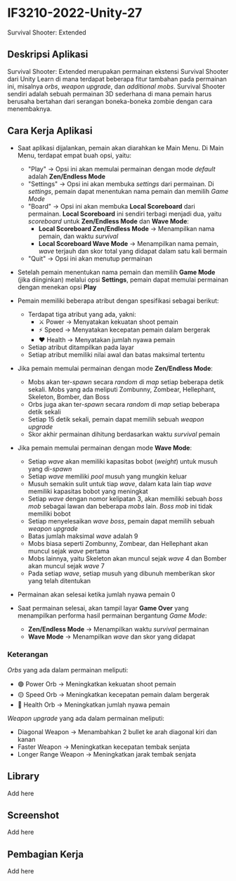 # IF3210-2022-Unity-27

Survival Shooter: Extended

## Deskripsi Aplikasi

Survival Shooter: Extended merupakan permainan ekstensi Survival Shooter dari Unity Learn di mana terdapat beberapa fitur tambahan pada permainan ini, misalnya *orbs*, *weapon upgrade*, dan *additional mobs*. Survival Shooter sendiri adalah sebuah permainan 3D sederhana di mana pemain harus berusaha bertahan dari serangan boneka-boneka zombie dengan cara menembaknya.

## Cara Kerja Aplikasi

- Saat aplikasi dijalankan, pemain akan diarahkan ke Main Menu. Di Main Menu, terdapat empat buah opsi, yaitu:
    - "Play" -> Opsi ini akan memulai permainan dengan mode *default* adalah **Zen/Endless Mode**
    - "Settings" -> Opsi ini akan membuka *settings* dari permainan. Di *settings*, pemain dapat menentukan nama pemain dan memilih *Game Mode*
    - "Board" -> Opsi ini akan membuka **Local Scoreboard** dari permainan. **Local Scoreboard** ini sendiri terbagi menjadi dua, yaitu *scoreboard* untuk **Zen/Endless Mode** dan **Wave Mode**:
        - **Local Scoreboard Zen/Endless Mode** -> Menampilkan nama pemain, dan waktu *survival*
        - **Local Scoreboard Wave Mode** -> Menampilkan nama pemain, *wave* terjauh dan skor total yang didapat dalam satu kali bermain
    - "Quit" -> Opsi ini akan menutup permainan

- Setelah pemain menentukan nama pemain dan memilih **Game Mode** (jika diinginkan) melalui opsi **Settings**, pemain dapat memulai permainan dengan menekan opsi **Play**

- Pemain memiliki beberapa atribut dengan spesifikasi sebagai berikut:
    - Terdapat tiga atribut yang ada, yakni:
        - ⚔️ Power -> Menyatakan kekuatan shoot pemain
        - ⚡ Speed -> Menyatakan kecepatan pemain dalam bergerak
        - ❤️ Health -> Menyatakan jumlah nyawa pemain
    - Setiap atribut ditampilkan pada layar
    - Setiap atribut memiliki nilai awal dan batas maksimal tertentu

- Jika pemain memulai permainan dengan mode **Zen/Endless Mode**:
    - Mobs akan ter-*spawn* secara *random* di *map* setiap beberapa detik sekali. Mobs yang ada meliputi Zombunny, Zombear, Hellephant, Skeleton, Bomber, dan Boss
    - Orbs juga akan ter-*spawn* secara *random* di *map* setiap beberapa detik sekali
    - Setiap 15 detik sekali, pemain dapat memilih sebuah *weapon upgrade*
    - Skor akhir permainan dihitung berdasarkan waktu *survival* pemain

- Jika pemain memulai permainan dengan mode **Wave Mode**:
    - Setiap *wave* akan memiliki kapasitas bobot (*weight*) untuk musuh yang di-*spawn*
    - Setiap *wave* memiliki *pool* musuh yang mungkin keluar
    - Musuh semakin sulit untuk tiap *wave*, dalam kata lain tiap *wave* memiliki kapasitas bobot yang meningkat
    - Setiap *wave* dengan nomor kelipatan 3, akan memiliki sebuah *boss mob* sebagai lawan dan beberapa *mobs* lain. *Boss mob* ini tidak memiliki bobot
    - Setiap menyelesaikan *wave boss*, pemain dapat memilih sebuah *weapon upgrade*
    - Batas jumlah maksimal *wave* adalah 9
    - Mobs biasa seperti Zombunny, Zombear, dan Hellephant akan muncul sejak *wave* pertama
    - Mobs lainnya, yaitu Skeleton akan muncul sejak *wave* 4 dan Bomber akan muncul sejak *wave* 7
    - Pada setiap *wave*, setiap musuh yang dibunuh memberikan skor yang telah ditentukan

- Permainan akan selesai ketika jumlah nyawa pemain 0

- Saat permainan selesai, akan tampil layar **Game Over** yang menampilkan performa hasil permainan bergantung *Game Mode*:
    - **Zen/Endless Mode** -> Menampilkan waktu *survival* permainan
    - **Wave Mode** -> Menampilkan *wave* dan skor yang didapat

### Keterangan
*Orbs* yang ada dalam permainan meliputi:
- 🟢 Power Orb -> Meningkatkan kekuatan shoot pemain
- 🟡 Speed Orb -> Meningkatkan kecepatan pemain dalam bergerak
- 🔴 Health Orb -> Meningkatkan jumlah nyawa pemain  

*Weapon upgrade* yang ada dalam permainan meliputi:
- Diagonal Weapon -> Menambahkan 2 bullet ke arah diagonal kiri dan kanan
- Faster Weapon -> Meningkatkan kecepatan tembak senjata
- Longer Range Weapon -> Meningkatkan jarak tembak senjata

## Library

Add here

## Screenshot

Add here

## Pembagian Kerja

Add here
